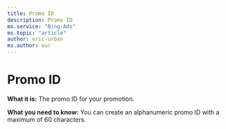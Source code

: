 ```yaml
---
title: Promo ID
description: Promo ID
ms.service: "Bing-Ads"
ms.topic: "article"
author: eric-urban
ms.author: eur
---
```


# Promo ID

**What it is:** The promo ID for your promotion.

**What you need to know:** You can create an alphanumeric promo ID with a maximum of 60 characters.


